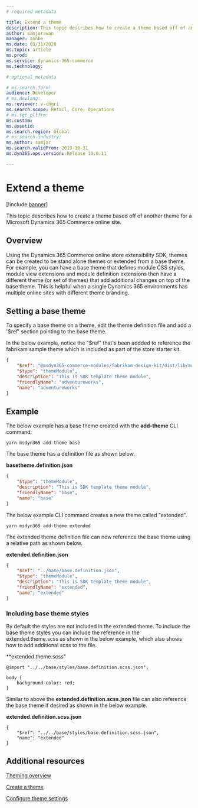 ```yaml
---
# required metadata

title: Extend a theme
description: This topic describes how to create a theme based off of another theme for a Microsoft Dynamics 365 Commerce online site. 
author: samjarawan
manager: annbe
ms.date: 03/31/2020
ms.topic: article
ms.prod: 
ms.service: dynamics-365-commerce
ms.technology: 

# optional metadata

# ms.search.form: 
audience: Developer
# ms.devlang: 
ms.reviewer: v-chgri
ms.search.scope: Retail, Core, Operations
# ms.tgt_pltfrm: 
ms.custom: 
ms.assetid: 
ms.search.region: Global
# ms.search.industry: 
ms.author: samjar
ms.search.validFrom: 2019-10-31
ms.dyn365.ops.version: Release 10.0.11

---
```

# Extend a theme

[!include [banner](../includes/banner.md)]

This topic describes how to create a theme based off of another theme for a Microsoft Dynamics 365 Commerce online site.

## Overview

Using the Dynamics 365 Commerce online store extensibility SDK, themes can be created to be stand alone themes or extended from a base theme. For example, you can have a base theme that defines module CSS styles, module view extensions and module definition extensions then have a different theme (or set of themes) that add additional changes on top of the base theme. This is helpful when a single Dynamics 365 environments has multiple online sites with different theme branding.

## Setting a base theme

To specify a base theme on a theme, edit the theme definition file and add a '$ref' section pointing to the base theme.

In the below example, notice the "$ref" that's been addded to reference the fabrikam sample theme which is included as part of the store starter kit.

```json
{
    "$ref": "@msdyn365-commerce-modules/fabrikam-design-kit/dist/lib/modules/fabrikam/fabrikam.definition.json",
    "$type": "themeModule",
    "description": "This is SDK template theme module",
    "friendlyName": "adventureworks",
    "name": "adventureworks"
}
```

## Example
The below example has a base theme created with the **add-theme** CLI command:
```Console
yarn msdyn365 add-theme base
```
The base theme has a definition file as shown below.

**basetheme.definition.json**
```json
{
    "$type": "themeModule",
    "description": "This is SDK template theme module",
    "friendlyName": "base",
    "name": "base"
}
```

The below example CLI command creates a new theme called "extended".
```Console
yarn msdyn365 add-theme extended
```

The extended theme definition file can now reference the base theme using a relative path as shown below.

**extended.definition.json**
```json
{
    "$ref": "../base/base.definition.json",
    "$type": "themeModule",
    "description": "This is SDK template theme module",
    "friendlyName": "extended",
    "name": "extended"
}

```

### Including base theme styles
By default the styles are not included in the extended theme.  To include the base theme styles you can include the reference in the extended.theme.scss as shown in the below example, which also shows how to add additional scss to the file.

**extended.theme.scss"
```
@import "../../base/styles/base.definition.scss.json";

body {
    background-color: red;
}
```

Similar to above the **extended.definition.scss.json** file can also reference the base theme if desired as shown in the below example.

**extended.definition.scss.json**
```
{
    "$ref": "../../base/styles/base.definition.scss.json",
    "name": "extended"
}
```

## Additional resources

[Theming overview](theming.md)

[Create a theme](create-theme.md)

[Configure theme settings](configure-theme-settings.md)

